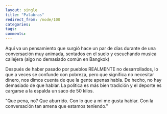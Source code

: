 ```yaml
---
layout: single
title: "Palabras"
redirect_from: /node/100
categories:
tags: 
comments: 
---
```

Aquí va un pensamiento que surgió hace un par de días durante de una conversación muy animada, sentados en el suelo y escuchando musica callejera (algo no demasiado común en Bangkok)  

Después de haber pasado por pueblos REALMENTE no desarrollados, lo que a veces se confunde con pobreza, pero que significa no necesitar dinero, nos dimos cuenta de que la gente apenas habla. De hecho, no hay demasiado de que hablar. La politica es más bien tradición y el deporte es cargarse a la espalda un saco de 50 kilos.  

"Que pena, no? Que aburrido. Con lo que a mi me gusta hablar. Con la conversación tan amena que estamos teniendo."
